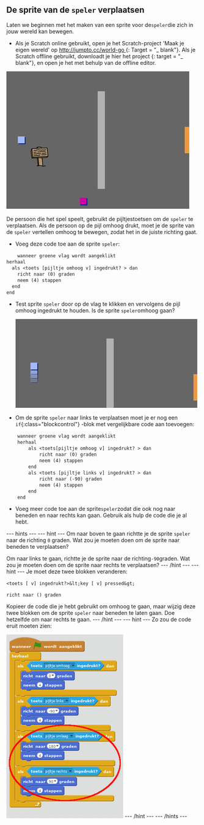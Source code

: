 ## De sprite van de `speler` verplaatsen

Laten we beginnen met het maken van een sprite voor de` speler `die zich in jouw wereld kan bewegen.

+ Als je Scratch online gebruikt, open je het Scratch-project 'Maak je eigen wereld' op [ http://jumpto.cc/world-go ](http://jumpto.cc/world-go) {: Target = "_ blank"}. Als je Scratch offline gebruikt, downloadt je hier het project [ ](http://jumpto.cc/world-get) {: target = "_ blank"}, en open je het met behulp van de offline editor. 

![screenshot](images/world-starter.png)

De persoon die het spel speelt, gebruikt de pijltjestoetsen om de `speler` te verplaatsen. Als de persoon op de pijl omhoog drukt, moet je de sprite van de `speler` vertellen omhoog te bewegen, zodat het in de juiste richting gaat.

+ Voeg deze code toe aan de sprite ` speler `:

```blocks
    wanneer groene vlag wordt aangeklikt
herhaal 
  als <toets [pijltje omhoog v] ingedrukt? > dan 
    richt naar (0) graden
    neem (4) stappen
  end
end
```

+ Test sprite ` speler ` door op de vlag te klikken en vervolgens de pijl omhoog ingedrukt te houden. Is de sprite ` speler `omhoog gaan?
    
    ![screenshot](images/world-up.png)

+ Om de sprite `speler` naar links te verplaatsen moet je er nog een `if`{:class="blockcontrol"} -blok met vergelijkbare code aan toevoegen:

```blocks
    wanneer groene vlag wordt aangeklikt
    herhaal
        als <toets[pijltje omhoog v] ingedrukt? > dan
            richt naar (0) graden
            neem (4) stappen
        end
        als <toets [pijltje links v] ingedrukt? > dan
            richt naar (-90) graden
            neem (4) stappen
        end
    end
```

+ Voeg meer code toe aan de sprite` speler `zodat die ook nog naar beneden en naar rechts kan gaan. Gebruik als hulp de code die je al hebt.

\--- hints \--- \--- hint \--- Om naar boven te gaan richtte je de sprite `speler` naar de richting `0` graden. Wat zou je moeten doen om de sprite naar beneden te verplaatsen?

Om naar links te gaan, richtte je de sprite naar de richting` -90 `graden. Wat zou je moeten doen om de sprite naar rechts te verplaatsen? \--- /hint \--- \--- hint \--- Je moet deze twee blokken veranderen:

```blocks
<toets [ v] ingedrukt?>&lt;key [ v] pressed&gt;
```

```blocks
richt naar () graden
```

Kopieer de code die je hebt gebruikt om omhoog te gaan, maar wijzig deze twee blokken om de sprite `speler` naar beneden te laten gaan. Doe hetzelfde om naar rechts te gaan. \--- /hint \--- \--- hint \--- Zo zou de code eruit moeten zien:

![Moving down and right](images/finished-move-down-right.png) \--- /hint \--- \--- /hints \---